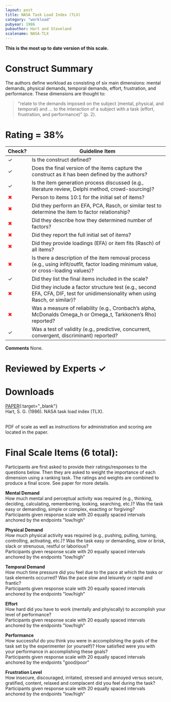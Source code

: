 ```yaml
---
layout: post
title: NASA Task Load Index (TLX)
category: "workload"
pubyear: 1986
pubauthor: Hart and Staveland
scalename: NASA-TLX
---
```


**This is the most up to date version of this scale.**

# Construct Summary

The authors define workload as consisting of six main dimensions: mental demands, physical demands, temporal demands, effort, frustration, and performance. These dimensions are thought to:

>"relate to the demands imposed on the subject (mental, physical, and temporal) and ... to the interaction of a subject with a task (effort, frustration, and performance)" (p. 2).



# Rating = 38% 

<table>
  <thead>
    <tr>
      <th>Check?</th>
      <th>Guideline Item</th>
    </tr>
  </thead>
  <tbody>
    <tr>
      <td>&#10003;</td>
      <td>Is the construct defined?</td>
    </tr>
    <tr>
      <td>&#10003;</td>
      <td>Does the final version of the items capture the construct as it has been defined by the authors?</td>
    </tr>
    <tr>
      <td>&#10003;</td>
      <td>Is the item generation process discussed (e.g., literature review, Delphi method, crowd-sourcing)?</td>
    </tr>
    <tr>
      <td style="color: red;">&#10006;</td>
      <td>Person to items 10:1 for the initial set of items?</td>
    </tr>
    <tr>
      <td style="color: red;">&#10006;</td>
      <td>Did they perform an EFA, PCA, Rasch, or similar test to determine the item to factor relationship?</td>
    </tr>
    <tr>
      <td style="color: red;">&#10006;</td>
      <td>Did they describe how they determined number of factors?</td>
    </tr>
    <tr>
      <td style="color: red;">&#10006;</td>
      <td>Did they report the full initial set of items?</td>
    </tr>
    <tr>
      <td style="color: red;">&#10006;</td>
      <td>Did they provide loadings (EFA) or item fits (Rasch) of all items?</td>
    </tr>
    <tr>
      <td style="color: red;">&#10006;</td>
      <td>Is there a description of the item removal process (e.g., using infit/outfit, factor loading minimum value, or cross-loading values)?</td>
    </tr>
    <tr>
      <td>&#10003;</td>
      <td>Did they list the final items included in the scale?</td>
    </tr>
    <tr>
      <td style="color: red;">&#10006;</td>
      <td>Did they include a factor structure test (e.g., second EFA, CFA, DIF, test for unidimensionality when using Rasch, or similar)?</td>
    </tr>
    <tr>
      <td style="color: red;">&#10006;</td>
      <td>Was a measure of reliability (e.g., Cronbach’s alpha, McDonalds Omega_h or Omega_t, Tarkkonen’s Rho) reported?</td>
    </tr>
    <tr>
      <td>&#10003;</td>
      <td>Was a test of validity (e.g., predictive, concurrent, convergent, discriminant) reported?</td>
    </tr>
  </tbody>
</table>

**Comments**
None.

# Reviewed by Experts &#10003;


# Downloads
[PAPER](https://ntrs.nasa.gov/citations/20000021487){:target="_blank"}
<br>Hart, S. G. (1986). NASA task load index (TLX).

<br>PDF of scale as well as instructions for administration and scoring are located in the paper.

# Final Scale Items (6 total):

Participants are first asked to provide their ratings/responses to the questions below. Then they are asked to weight the importance of each dimension using a ranking task. The ratings and weights are combined to produce a final score. See paper for more details.

**Mental Demand**
<br>How much mental and perceptual activity was required (e.g., thinking, deciding, calculating, remembering, looking, searching, etc.)? Was the task easy or demanding, simple or complex, exacting or forgiving?
<br>Participants given response scale with 20 equally spaced intervals anchored by the endpoints "low/high"

**Physical Demand**
<br>How much physical activity was required (e.g., pushing, pulling, turning, controlling, activating, etc.)? Was the task easy or demanding, slow or brisk, slack or strenuous, restful or laborious?
<br>Participants given response scale with 20 equally spaced intervals anchored by the endpoints "low/high"

**Temporal Demand**
<br>How much time pressure did you feel due to the pace at which the tasks or task elements occurred? Was the pace slow and leisurely or rapid and frantic?
<br>Participants given response scale with 20 equally spaced intervals anchored by the endpoints "low/high"

**Effort**
<br>How hard did you have to work (mentally and phyiscally) to accomplish your level of performance?
<br>Participants given response scale with 20 equally spaced intervals anchored by the endpoints "low/high"

**Performance**
<br>How successful do you think you were in accomplishing the goals of the task set by the experimenter (or yourself)? How satisfied were you with your performance in accomplishing these goals?
<br>Participants given response scale with 20 equally spaced intervals anchored by the endpoints "good/poor"

**Frustration Level**
<br>How insecure, discouraged, irritated, stressed and annoyed versus secure, gratified, content, relaxed and complacent did you feel during the task?
<br>Participants given response scale with 20 equally spaced intervals anchored by the endpoints "low/high"







